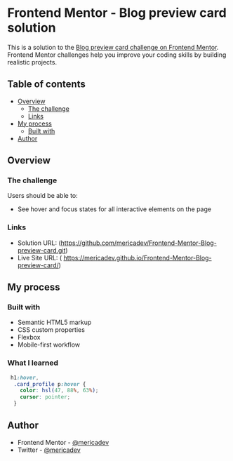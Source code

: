# Frontend Mentor - Blog preview card solution

This is a solution to the [Blog preview card challenge on Frontend Mentor](https://www.frontendmentor.io/challenges/blog-preview-card-ckPaj01IcS). Frontend Mentor challenges help you improve your coding skills by building realistic projects. 

## Table of contents

- [Overview](#overview)
  - [The challenge](#the-challenge)
  - [Links](#links)
- [My process](#my-process)
  - [Built with](#built-with)
- [Author](#author)


## Overview

### The challenge

Users should be able to:

- See hover and focus states for all interactive elements on the page


### Links

- Solution URL: (https://github.com/mericadev/Frontend-Mentor-Blog-preview-card.git)
- Live Site URL: ( https://mericadev.github.io/Frontend-Mentor-Blog-preview-card/)

## My process

### Built with

- Semantic HTML5 markup
- CSS custom properties
- Flexbox
- Mobile-first workflow

### What I learned

```css
 h1:hover, 
  .card_profile p:hover {
    color: hsl(47, 88%, 63%);
    cursor: pointer;
  }
```

## Author

- Frontend Mentor - [@mericadev](https://www.frontendmentor.io/profile/mericadev)
- Twitter - [@mericadev](https://www.twitter.com/mericadev)

